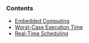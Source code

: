 ### Contents

* [Embedded Computing](./1-embedded_computing/readme.md)
* [Worst-Case Execution Time](./2-wcet/readme.md)
* [Real-Time Scheduling](./3-realtime_scheduling/readme.md)